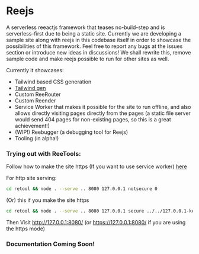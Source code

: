 # Reejs

A serverless reeactjs framework that teases no-build-step and is serverless-first due to being a static site.
Currently we are developing a sample site along with reejs in this codebase itself in order to showcase the possibilities of this framework. Feel free to report any bugs at the issues section or introduce new ideas in discussions!
We shall rewrite this, remove sample code and make reejs possible to run for other sites as well.

Currently it showcases:
- Tailwind based CSS generation
- [Tailwind gen](https://github.com/rovelstars/tailwind-gen)
- Custom ReeRouter
- Custom Reender
- Service Worker that makes it possible for the site to run offline, and also allows directly visiting pages directly from the pages (a static file server would send 404 pages for non-existing pages, so this is a great achievement!)
- (WIP!) Reebugger (a debugging tool for Reejs)
- Tooling (in alpha!)

### Trying out with ReeTools:

Follow how to make the site https (If you want to use service worker) [here](https://dev.to/aschmelyun/using-the-magic-of-mkcert-to-enable-valid-https-on-local-dev-sites-3a3c)

For http site serving:

```bash
cd retool && node . --serve .. 8080 127.0.0.1 notsecure 0
```

(Or) this if you make the site https

```bash
cd retool && node . --serve .. 8080 127.0.0.1 secure ../../127.0.0.1-key.pem ../../127.0.0.1.pem 0
```

Then Visit http://127.0.0.1:8080/ (or https://127.0.0.1:8080/ if you are using the https mode)

### Documentation Coming Soon!